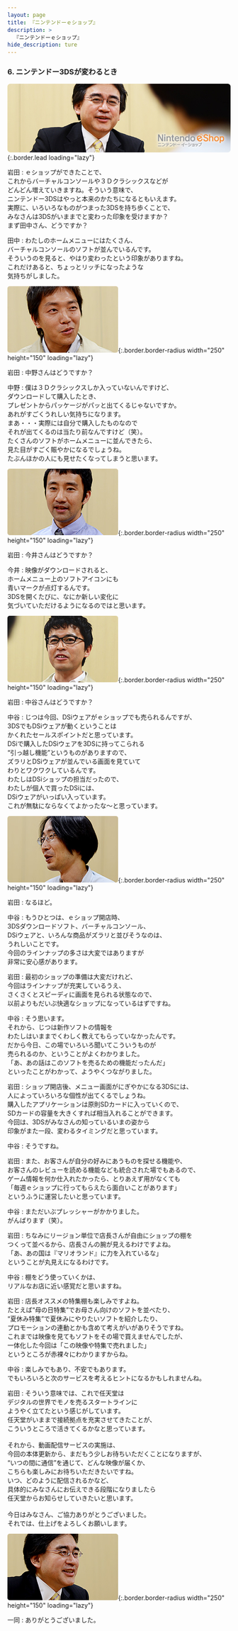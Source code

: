 ```yaml
---
layout: page
title: 『ニンテンドーｅショップ』
description: >
  『ニンテンドーｅショップ』
hide_description: ture
---
```


### 6. ニンテンドー3DSが変わるとき

![](/interviews/jp/3ds/eshop/vol1/img/mainvisual6.jpg){:.border.lead loading="lazy"}

岩田
: ｅショップができたことで、<br>これからバーチャルコンソールや３Ｄクラシックスなどが<br>どんどん増えていきますね。そういう意味で、<br>ニンテンドー3DSはやっと本来のかたちになるともいえます。<br>実際に、いろいろなものがつまった3DSを持ち歩くことで、<br>みなさんは3DSがいままでと変わった印象を受けますか？<br>まず田中さん、どうですか？

田中
: わたしのホームメニューにはたくさん、<br>バーチャルコンソールのソフトが並んでいるんです。<br>そういうのを見ると、やはり変わったという印象がありますね。<br>これだけあると、ちょっとリッチになったような<br>気持ちがしました。

![](/interviews/jp/3ds/eshop/vol1/img/photo14.jpg){:.border.border-radius width="250" height="150"  loading="lazy"}

岩田
: 中野さんはどうですか？

中野
: 僕は３Ｄクラシックスしか入っていないんですけど、<br>ダウンロードして購入したとき、<br>プレゼントからパッケージがパッと出てくるじゃないですか。<br>あれがすごくうれしい気持ちになります。<br>まあ・・・実際には自分で購入したものなので<br>それが出てくるのは当たり前なんですけど（笑）。<br>たくさんのソフトがホームメニューに並んできたら、<br>見た目がすごく賑やかになるでしょうね。<br>たぶんほかの人にも見せたくなってしまうと思います。

![](/interviews/jp/3ds/eshop/vol1/img/photo15.jpg){:.border.border-radius width="250" height="150"  loading="lazy"}

岩田
: 今井さんはどうですか？

今井
: 映像がダウンロードされると、<br>ホームメニュー上のソフトアイコンにも<br>青いマークが点灯するんです。<br>3DSを開くたびに、なにか新しい変化に<br>気づいていただけるようになるのではと思います。

![](/interviews/jp/3ds/eshop/vol1/img/photo16.jpg){:.border.border-radius width="250" height="150"  loading="lazy"}

岩田
: 中谷さんはどうですか？

中谷
: じつは今回、DSiウェアがｅショップでも売られるんですが、<br>3DSでもDSiウェアが動くということは<br>かくれたセールスポイントだと思っています。<br>DSiで購入したDSiウェアを3DSに持ってこられる<br>“引っ越し機能”というものがありますので、<br>ズラリとDSiウェアが並んでいる画面を見ていて<br>わりとワクワクしているんです。<br>わたしはDSiショップの担当だったので、<br>わたしが個人で買ったDSiには、<br>DSiウェアがいっぱい入っています。<br>これが無駄にならなくてよかったな～と思っています。

![](/interviews/jp/3ds/eshop/vol1/img/photo17.jpg){:.border.border-radius width="250" height="150"  loading="lazy"}

岩田
: なるほど。

中谷
: もうひとつは、ｅショップ開店時、<br>3DSダウンロードソフト、バーチャルコンソール、<br>DSiウェアと、いろんな商品がズラリと並びそうなのは、<br>うれしいことです。<br>今回のラインナップの多さは大変ではありますが<br>非常に安心感があります。

岩田
: 最初のショップの準備は大変だけれど、<br>今回はラインナップが充実しているうえ、<br>さくさくとスピーディに画面を見られる状態なので、<br>以前よりもだいぶ快適なショップになっているはずですね。

中谷
: そう思います。<br>それから、じつは新作ソフトの情報を<br>わたしはいままでくわしく教えてもらっていなかったんです。<br>だから今日、この場でいろいろ聞いてこういうものが<br>売られるのか、ということがよくわかりました。<br>「あ、あの話はこのソフトを売るための機能だったんだ」<br>といったことがわかって、ようやくつながりました。

岩田
: ショップ開店後、メニュー画面がにぎやかになる3DSには、<br>人によっていろいろな個性が出てくるでしょうね。<br>購入したアプリケーションは原則SDカードに入っていくので、<br>SDカードの容量を大きくすれば相当入れることができます。<br>今回は、3DSがみなさんの知っているいまの姿から<br>印象がまた一段、変わるタイミングだと思っています。

中谷
: そうですね。

岩田
: また、お客さんが自分の好みにあうものを探せる機能や、<br>お客さんのレビューを読める機能なども統合された場でもあるので、<br>ゲーム情報を何か仕入れたかったら、とりあえず用がなくても<br>「毎週ｅショップに行ってもらえたら面白いことがあります」<br>というふうに運営したいと思っています。

中谷
: まただいぶプレッシャーがかかりました。<br>がんばります（笑）。

岩田
: ちなみにリージョン単位で店長さんが自由にショップの棚を<br>つくって並べるから、店長さんの腕が見えるわけですよね。<br>「あ、あの国は『マリオランド』に力を入れているな」<br>ということが丸見えになるわけです。

中谷
: 棚をどう使っていくかは、<br>リアルなお店に近い感覚だと思いますね。

岩田
: 店長オススメの特集棚も楽しみですよね。<br>たとえば“母の日特集”でお母さん向けのソフトを並べたり、<br>“夏休み特集”で夏休みにやりたいソフトを紹介したり、<br>プロモーションの連動とかも含めて考えがいがありそうですね。<br>これまでは映像を見てもソフトをその場で買えませんでしたが、<br>一体化した今回は「この映像や特集で売れました」<br>というところが赤裸々にわかりますからね。

中谷
: 楽しみでもあり、不安でもあります。<br>でもいろいろと次のサービスを考えるヒントになるかもしれませんね。

岩田
: そういう意味では、これで任天堂は<br>デジタルの世界でモノを売るスタートラインに<br>ようやく立てたという感じがしています。<br>任天堂がいままで接続拠点を充実させてきたことが、<br>こういうところで活きてくるかなと思っています。<br>&nbsp;<br>それから、動画配信サービスの実施は、<br>今回の本体更新から、まだもう少しお待ちいただくことになりますが、<br>“いつの間に通信”を通じて、どんな映像が届くか、<br>こちらも楽しみにお待ちいただきたいですね。<br>いつ、どのように配信されるかなど、<br>具体的にみなさんにお伝えできる段階になりましたら<br>任天堂からお知らせしていきたいと思います。<br>&nbsp;<br>今日はみなさん、ご協力ありがとうございました。<br>それでは、仕上げをよろしくお願いします。

![](/interviews/jp/3ds/eshop/vol1/img/photo18.jpg){:.border.border-radius width="250" height="150"  loading="lazy"}

一同
: ありがとうございました。
